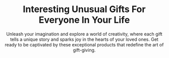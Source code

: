 ---
layout: post
title: Interesting Unusual Gifts For Everyone In Your Life
subtitle: Unleash your imagination and explore a world of creativity, where each gift tells a unique story and sparks joy in the hearts of your loved ones. Get ready to be captivated by these exceptional products that redefine the art of gift-giving.
header-img: "img/post/2023/09/copied/Unusual-Gifts.jpg"
header-style: text
permalink: "/unusual-gifts/"
catalog: true
tags:
  - Recipients 
  - Men
---    